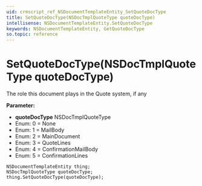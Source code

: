 ```yaml
---
uid: crmscript_ref_NSDocumentTemplateEntity_SetQuoteDocType
title: SetQuoteDocType(NSDocTmplQuoteType quoteDocType)
intellisense: NSDocumentTemplateEntity.SetQuoteDocType
keywords: NSDocumentTemplateEntity, GetQuoteDocType
so.topic: reference
---
```


# SetQuoteDocType(NSDocTmplQuoteType quoteDocType)

The role this document plays in the Quote system, if any

**Parameter:** 
* **quoteDocType** NSDocTmplQuoteType
* Enum: 0 = None 
* Enum: 1 = MailBody 
* Enum: 2 = MainDocument 
* Enum: 3 = QuoteLines 
* Enum: 4 = ConfirmationMailBody 
* Enum: 5 = ConfirmationLines 

```crmscript
NSDocumentTemplateEntity thing;
NSDocTmplQuoteType quoteDocType;
thing.SetQuoteDocType(quoteDocType);
```


